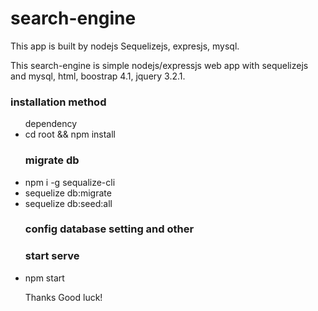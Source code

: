 # search-engine
This app is built by nodejs Sequelizejs, expresjs, mysql.


This search-engine is simple nodejs/expressjs web app with sequelizejs and mysql, html, boostrap 4.1, jquery 3.2.1.

### installation method
<ul> dependency 
<li> cd root && npm install</li>


### migrate db
<li> npm i -g sequalize-cli
<li> sequelize db:migrate
<li> sequelize db:seed:all

### config database setting and other


### start serve

<li> npm start


Thanks Good luck!


